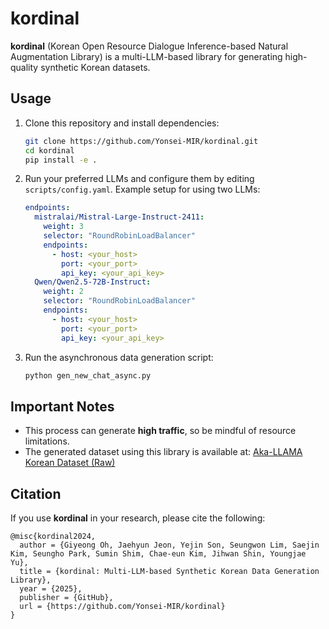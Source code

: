 # kordinal

**kordinal** (Korean Open Resource Dialogue Inference-based Natural Augmentation Library) is a multi-LLM-based library for generating high-quality synthetic Korean datasets.

## Usage

1. Clone this repository and install dependencies:

   ```bash
   git clone https://github.com/Yonsei-MIR/kordinal.git
   cd kordinal
   pip install -e .
   ```

2. Run your preferred LLMs and configure them by editing `scripts/config.yaml`. Example setup for using two LLMs:

   ```yaml
   endpoints:
     mistralai/Mistral-Large-Instruct-2411:
       weight: 3
       selector: "RoundRobinLoadBalancer"
       endpoints:
         - host: <your_host>
           port: <your_port>
           api_key: <your_api_key>
     Qwen/Qwen2.5-72B-Instruct:
       weight: 2
       selector: "RoundRobinLoadBalancer"
       endpoints:
         - host: <your_host>
           port: <your_port>
           api_key: <your_api_key>
   ```

3. Run the asynchronous data generation script:

   ```bash
   python gen_new_chat_async.py
   ```

## Important Notes

- This process can generate **high traffic**, so be mindful of resource limitations.
- The generated dataset using this library is available at: [Aka-LLAMA Korean Dataset (Raw)](https://huggingface.co/mirlab/aka-llama-korean-dataset-raw)

## Citation

If you use **kordinal** in your research, please cite the following:

```
@misc{kordinal2024,
  author = {Giyeong Oh, Jaehyun Jeon, Yejin Son, Seungwon Lim, Saejin Kim, Seungho Park, Sumin Shim, Chae-eun Kim, Jihwan Shin, Youngjae Yu},
  title = {kordinal: Multi-LLM-based Synthetic Korean Data Generation Library},
  year = {2025},
  publisher = {GitHub},
  url = {https://github.com/Yonsei-MIR/kordinal}
}
```

